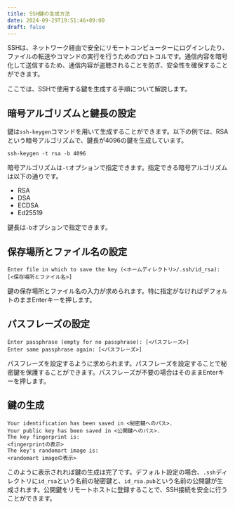```yaml
---
title: SSH鍵の生成方法
date: 2024-09-29T19:51:46+09:00
draft: false
---
```


SSHは、ネットワーク経由で安全にリモートコンピューターにログインしたり、ファイルの転送やコマンドの実行を行うためのプロトコルです。通信内容を暗号化して送信するため、通信内容が盗聴されることを防ぎ、安全性を確保することができます。

ここでは、SSHで使用する鍵を生成する手順について解説します。

## 暗号アルゴリズムと鍵長の設定

鍵は`ssh-keygen`コマンドを用いて生成することができます。以下の例では、RSAという暗号アルゴリズムで、鍵長が4096の鍵を生成しています。

```
ssh-keygen -t rsa -b 4096
```

暗号アルゴリズムは`-t`オプションで指定できます。指定できる暗号アルゴリズムは以下の通りです。

- RSA
- DSA
- ECDSA
- Ed25519

鍵長は`-b`オプションで指定できます。

## 保存場所とファイル名の設定

```
Enter file in which to save the key (<ホームディレクトリ>/.ssh/id_rsa): [<保存場所とファイル名>]
```

鍵の保存場所とファイル名の入力が求められます。特に指定がなければデフォルトのままEnterキーを押します。

## パスフレーズの設定

```
Enter passphrase (empty for no passphrase): [<パスフレーズ>]
Enter same passphrase again: [<パスフレーズ>]
```

パスフレーズを設定するように求められます。パスフレーズを設定することで秘密鍵を保護することができます。パスフレーズが不要の場合はそのままEnterキーを押します。

## 鍵の生成

```
Your identification has been saved in <秘密鍵へのパス>.
Your public key has been saved in <公開鍵へのパス>.
The key fingerprint is:
<fingerprintの表示>
The key's randomart image is:
<randomart imageの表示>
```

このように表示されれば鍵の生成は完了です。デフォルト設定の場合、`.ssh`ディレクトリに`id_rsa`という名前の秘密鍵と、`id_rsa.pub`という名前の公開鍵が生成されます。公開鍵をリモートホストに登録することで、SSH接続を安全に行うことができます。
